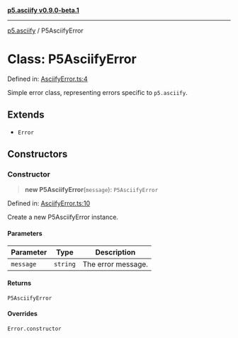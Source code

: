 [**p5.asciify v0.9.0-beta.1**](../README.md)

***

[p5.asciify](../README.md) / P5AsciifyError

# Class: P5AsciifyError

Defined in: [AsciifyError.ts:4](https://github.com/humanbydefinition/p5.asciify/blob/6cf9defd71e37d5cba02efeed213cd866c2e9b33/src/lib/AsciifyError.ts#L4)

Simple error class, representing errors specific to `p5.asciify`.

## Extends

- `Error`

## Constructors

### Constructor

> **new P5AsciifyError**(`message`): `P5AsciifyError`

Defined in: [AsciifyError.ts:10](https://github.com/humanbydefinition/p5.asciify/blob/6cf9defd71e37d5cba02efeed213cd866c2e9b33/src/lib/AsciifyError.ts#L10)

Create a new P5AsciifyError instance.

#### Parameters

| Parameter | Type | Description |
| ------ | ------ | ------ |
| `message` | `string` | The error message. |

#### Returns

`P5AsciifyError`

#### Overrides

`Error.constructor`
